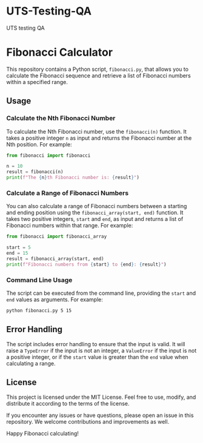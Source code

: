 # UTS-Testing-QA
UTS testing QA
# Fibonacci Calculator

This repository contains a Python script, `fibonacci.py`, that allows you to calculate the Fibonacci sequence and retrieve a list of Fibonacci numbers within a specified range.

## Usage

### Calculate the Nth Fibonacci Number
To calculate the Nth Fibonacci number, use the `fibonacci(n)` function. It takes a positive integer `n` as input and returns the Fibonacci number at the Nth position. For example:
```python
from fibonacci import fibonacci

n = 10
result = fibonacci(n)
print(f"The {n}th Fibonacci number is: {result}")
```

### Calculate a Range of Fibonacci Numbers
You can also calculate a range of Fibonacci numbers between a starting and ending position using the `fibonacci_array(start, end)` function. It takes two positive integers, `start` and `end`, as input and returns a list of Fibonacci numbers within that range. For example:
```python
from fibonacci import fibonacci_array

start = 5
end = 15
result = fibonacci_array(start, end)
print(f"Fibonacci numbers from {start} to {end}: {result}")
```

### Command Line Usage
The script can be executed from the command line, providing the `start` and `end` values as arguments. For example:
```bash
python fibonacci.py 5 15
```

## Error Handling
The script includes error handling to ensure that the input is valid. It will raise a `TypeError` if the input is not an integer, a `ValueError` if the input is not a positive integer, or if the `start` value is greater than the `end` value when calculating a range.

## License
This project is licensed under the MIT License. Feel free to use, modify, and distribute it according to the terms of the license.

If you encounter any issues or have questions, please open an issue in this repository. We welcome contributions and improvements as well.

Happy Fibonacci calculating!
